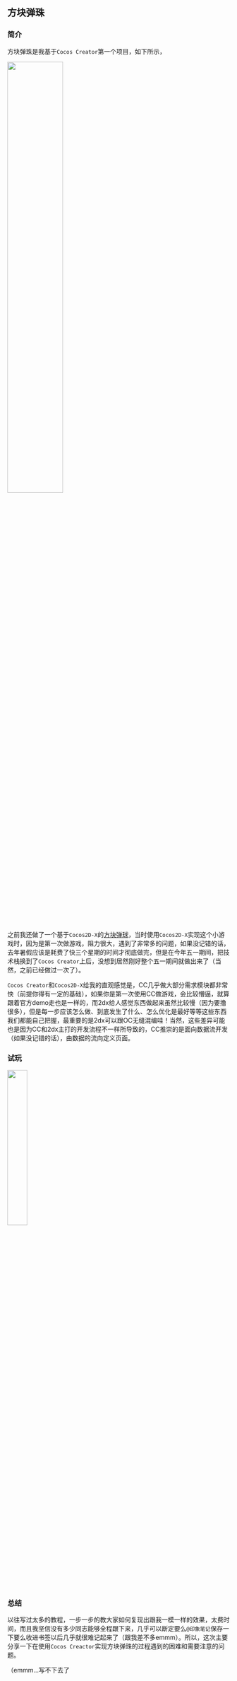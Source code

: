 ## 方块弹珠

### 简介
方块弹珠是我基于`Cocos Creator`第一个项目，如下所示，

<img src="https://i.loli.net/2018/06/23/5b2e54532b8e9.jpeg" width = "50%" height = "50%" align=center />

之前我还做了一个基于`Cocos2D-X`的[方块弹球](https://github.com/windstormeye/Cocos2dx-Bounce)，当时使用`Cocos2D-X`实现这个小游戏时，因为是第一次做游戏，阻力很大，遇到了非常多的问题，如果没记错的话，去年暑假应该是耗费了快三个星期的时间才彻底做完，但是在今年五一期间，把技术栈换到了`Cocos Creator`上后，没想到居然刚好整个五一期间就做出来了（当然，之前已经做过一次了）。

`Cocos Creator`和`Cocos2D-X`给我的直观感觉是，CC几乎做大部分需求模块都非常快（前提你得有一定的基础），如果你是第一次使用CC做游戏，会比较懵逼，就算跟着官方demo走也是一样的，而2dx给人感觉东西做起来虽然比较慢（因为要撸很多），但是每一步应该怎么做、到底发生了什么、怎么优化是最好等等这些东西我们都能自己把握，最重要的是2dx可以跟OC无缝混编哇！当然，这些差异可能也是因为CC和2dx主打的开发流程不一样所导致的，CC推崇的是面向数据流开发（如果没记错的话），由数据的流向定义页面。

### 试玩
<img src="https://i.loli.net/2018/06/23/5b2e4720c1be3.png" width = "30%" height = "30%" align=center />

### 总结
以往写过太多的教程，一步一步的教大家如何复现出跟我一模一样的效果，太费时间，而且我坚信没有多少同志能够全程跟下来，几乎可以断定要么`@印象笔记`保存一下要么收进书签以后几乎就很难记起来了（跟我差不多emmm）。所以，这次主要分享一下在使用`Cocos Creactor`实现方块弹珠的过程遇到的困难和需要注意的问题。

（emmm...写不下去了

